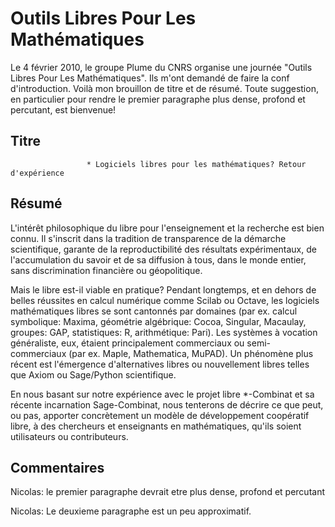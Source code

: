 

# Outils Libres Pour Les Mathématiques

Le 4 février 2010, le groupe Plume du CNRS organise une journée "Outils Libres Pour Les Mathématiques". Ils m'ont demandé de faire la conf d'introduction. Voilà mon brouillon de titre et de résumé. Toute suggestion, en particulier pour rendre le premier paragraphe plus dense, profond et percutant, est bienvenue! 


## Titre

                     * Logiciels libres pour les mathématiques? Retour d'expérience 

## Résumé

L'intérêt philosophique du libre pour l'enseignement et la recherche est bien connu. Il s'inscrit dans la tradition de transparence de la démarche scientifique, garante de la reproductibilité des résultats expérimentaux, de l'accumulation du savoir et de sa diffusion à tous, dans le monde entier, sans discrimination financière ou géopolitique. 

Mais le libre est-il viable en pratique? Pendant longtemps, et en dehors de belles réussites en calcul numérique comme Scilab ou Octave, les logiciels mathématiques libres se sont cantonnés par domaines (par ex. calcul symbolique: Maxima, géométrie algébrique: Cocoa, Singular, Macaulay,  groupes: GAP, statistiques: R, arithmétique: Pari). Les systèmes à vocation généraliste, eux, étaient principalement commerciaux ou semi-commerciaux (par ex. Maple, Mathematica, MuPAD). Un phénomène plus récent est l'émergence d'alternatives libres ou nouvellement libres telles que Axiom ou Sage/Python scientifique. 

En nous basant sur notre expérience avec le projet libre *-Combinat et sa récente incarnation Sage-Combinat, nous tenterons de décrire ce que peut, ou pas, apporter concrètement un modèle de développement coopératif libre, à des chercheurs et enseignants en mathématiques, qu'ils soient utilisateurs ou contributeurs. 


## Commentaires

Nicolas: le premier paragraphe devrait etre plus dense, profond et percutant 

Nicolas: Le deuxieme paragraphe est un peu approximatif. 
